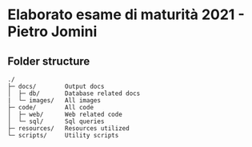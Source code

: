 # Elaborato esame di maturità 2021 - Pietro Jomini

## Folder structure
```
./
├─ docs/        Output docs
│  ├─ db/       Database related docs
|  └─ images/   All images
├─ code/        All code
│  ├─ web/      Web related code
│  └─ sql/      Sql queries
├─ resources/   Resources utilized
└─ scripts/     Utility scripts
```